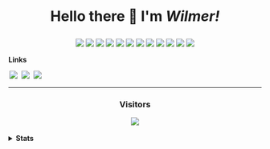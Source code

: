 <h1 align='center'>
  
  Hello there 👋 I'm ***Wilmer!***
</h1>

<p align='center'>
  <a href='https://learn.microsoft.com/en-us/dotnet/csharp' title='C#'><img src='https://img.shields.io/badge/c%23-%23239120.svg?style=for-the-badge&logo=csharp&logoColor=white'/></a>
  <a href='https://www.python.org' title='Python'><img src='https://img.shields.io/badge/python-%233670A0.svg?style=for-the-badge&logo=python&logoColor=white'/></a>
  <a href='https://www.java.com' title='Java'><img src='https://img.shields.io/badge/java-%23ED8B00.svg?style=for-the-badge&logo=openjdk&logoColor=white'/></a>
  <a href='https://learn.microsoft.com/en-us/cpp/c-language' title='C'><img src='https://img.shields.io/badge/c-%2300599C.svg?style=for-the-badge&logo=c&logoColor=white'/></a>
  <a href='https://learn.microsoft.com/en-us/cpp/cpp' title='C++'><img src='https://img.shields.io/badge/c++-%2300599C.svg?style=for-the-badge&logo=c%2B%2B&logoColor=white'/></a>
  <a href='https://developer.mozilla.org/en-US/docs/Web/JavaScript' title='JavaScript'><img src='https://img.shields.io/badge/javascript-%23323330.svg?style=for-the-badge&logo=javascript&logoColor=%23F7DF1E'/></a>
  <a href='https://www.r-project.org' title='R'><img src='https://img.shields.io/badge/r-%23276DC3.svg?style=for-the-badge&logo=r&logoColor=white'/></a>
  <a href='https://www.typescriptlang.org' title='TypeScript'><img src='https://img.shields.io/badge/typescript-%23007ACC.svg?style=for-the-badge&logo=typescript&logoColor=white'/></a>
  <a href='https://www.rust-lang.org' title='Rust'><img src='https://img.shields.io/badge/rust-%23000000.svg?style=for-the-badge&logo=rust&logoColor=white'/></a>
  <a href='https://www.lua.org/' title='Lua'><img src='https://img.shields.io/badge/lua-%232C2D72.svg?style=for-the-badge&logo=lua&logoColor=white'/></a>
  <a href='https://julialang.org/' title='Julia'><img src='https://img.shields.io/badge/julia-%239558B2.svg?style=for-the-badge&logo=julia&logoColor=white'/></a>
  <a href='https://www.haskell.org/' title='Haskell'><img src='https://img.shields.io/badge/Haskell-5e5086?style=for-the-badge&logo=haskell&logoColor=white'/></a>
</p>

**Links**

<a href='https://github.com/wilzet' title='GitHub'><img src='https://img.shields.io/badge/github-%23333333.svg?style=for-the-badge&logo=github&logoColor=white' hspace='2'/></a>
<a href='https://www.linkedin.com/in/wilzet' target='_blank' title='LinkedIn'><img src='https://img.shields.io/badge/linkedin-%230077B5.svg?style=for-the-badge&logo=linkedin&logoColor=white' hspace='2'/></a>
<a href='https://wilzet.itch.io' target='_blank' title='itch.io'><img src='https://img.shields.io/badge/itch-%23FF0B34.svg?style=for-the-badge&logo=Itch.io&logoColor=white' hspace='2'/></a>

***

<div align='center'>
  <h3>Visitors</h3>
  <a href='https://github.com/wilzet' title='Profile visitors'><img src='https://profile-counter.glitch.me/wilzet/count.svg'/></a><br><br>
</div>

<details>
  <summary><b>Stats</b></summary>
  <div align='center'>
    <img height='50%' width='auto' src='https://github-readme-stats.vercel.app/api?username=wilzet&hide_rank=true&show_icons=true&hide_border=true&theme=darcula&bg_color=00000000&title_color=DF682C&ring_color=DF682C'/>
    <img height='50%' width='auto' src='https://github-readme-stats.vercel.app/api/top-langs/?username=wilzet&layout=compact&hide_border=true&theme=darcula&bg_color=00000000&langs_count=6&title_color=DF682C'/>
    <img height='50%' width='auto' src='https://github-readme-activity-graph.vercel.app/graph?username=wilzet&theme=github-compact&title_color=DF682C&area=true&hide_border=true'/>
  </div>
</details>
